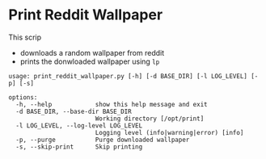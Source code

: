 # Print Reddit Wallpaper

This scrip

* downloads a random wallpaper from reddit
* prints the donwloaded wallpaper using `lp`

``` text
usage: print_reddit_wallpaper.py [-h] [-d BASE_DIR] [-l LOG_LEVEL] [-p] [-s]

options:
  -h, --help            show this help message and exit
  -d BASE_DIR, --base-dir BASE_DIR
                        Working directory [/opt/print]
  -l LOG_LEVEL, --log-level LOG_LEVEL
                        Logging level (info|warning|error) [info]
  -p, --purge           Purge downloaded wallpaper
  -s, --skip-print      Skip printing
```
